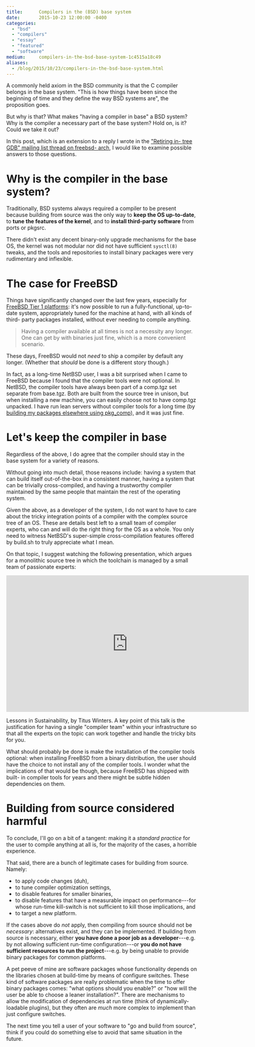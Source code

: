 ```yaml
---
title:      Compilers in the (BSD) base system
date:       2015-10-23 12:00:00 -0400
categories:
  - "bsd"
  - "compilers"
  - "essay"
  - "featured"
  - "software"
medium:     compilers-in-the-bsd-base-system-1c4515a18c49
aliases:
  - /blog/2015/10/23/compilers-in-the-bsd-base-system.html
---
```


A commonly held axiom in the BSD community is that the C compiler belongs in the base system. "This is how things have been since the beginning of time and they define the way BSD systems are", the proposition goes.

But why is that? What makes "having a compiler in base" a BSD system? Why is the compiler a necessary part of the base system? Hold on, is it? Could we take it out?

In this post, which is an extension to a reply I wrote in the ["Retiring in- tree GDB" mailing list thread on freebsd- arch](https://lists.freebsd.org/pipermail/freebsd-arch/2015-October/017394.html), I would like to examine possible answers to those questions.

# Why is the compiler in the base system?

Traditionally, BSD systems always required a compiler to be present because building from source was the only way to **keep the OS up-to-date**, to **tune the features of the kernel**, and to **install third-party software** from ports or pkgsrc.

There didn't exist any decent binary-only upgrade mechanisms for the base OS, the kernel was not modular nor did not have sufficient `sysctl(8)` tweaks, and the tools and repositories to install binary packages were very rudimentary and inflexible.

# The case for FreeBSD

Things have significantly changed over the last few years, especially for [FreeBSD Tier 1 platforms](https://www.freebsd.org/doc/en/articles/committers-guide/archs.html): it's now possible to run a fully-functional, up-to-date system, appropriately tuned for the machine at hand, with all kinds of third- party packages installed, without ever needing to compile anything.

> Having a compiler available at all times is not a necessity any longer. One
can get by with binaries just fine, which is a more convenient scenario.

These days, FreeBSD would not _need_ to ship a compiler by default any longer.  (Whether that _should_ be done is a different story though.)

In fact, as a long-time NetBSD user, I was a bit surprised when I came to FreeBSD because I found that the compiler tools were not optional. In NetBSD, the compiler tools have always been part of a comp.tgz set separate from base.tgz. Both are built from the source tree in unison, but when installing a new machine, you can easily choose not to have comp.tgz unpacked. I have run lean servers without compiler tools for a long time (by [building my packages elsewhere using pkg_comp](https://wiki.netbsd.org/tutorials/pkgsrc/pkg_comp_pkg_chk/)), and it was just fine.

# Let's keep the compiler in base

Regardless of the above, I do agree that the compiler should stay in the base system for a variety of reasons.

Without going into much detail, those reasons include: having a system that can build itself out-of-the-box in a consistent manner, having a system that can be trivially cross-compiled, and having a trustworthy compiler maintained by the same people that maintain the rest of the operating system.

Given the above, as a developer of the system, I do not want to have to care about the tricky integration points of a compiler with the complex source tree of an OS. These are details best left to a small team of compiler experts, who can and will do the right thing for the OS as a whole. You only need to witness NetBSD's super-simple cross-compilation features offered by build.sh to truly appreciate what I mean.

On that topic, I suggest watching the following presentation, which argues for a monolithic source tree in which the toolchain is managed by a small team of passionate experts:

<div class="frame">
  <div class="content">
    <iframe width="640" height="360" src="https://www.youtube.com/embed/zW-i9eVGU_k" frameborder="0" allowfullscreen></iframe>
  </div>
  <div class="footer">
    <p>Lessons in Sustainability, by Titus Winters. A key point of this talk is the justification for having a single "compiler team" within your infrastructure so that all the experts on the topic can work together and handle the tricky bits for you.</p>
  </div>
</div>

What should probably be done is make the installation of the compiler tools optional: when installing FreeBSD from a binary distribution, the user should have the choice to not install any of the compiler tools. I wonder what the implications of that would be though, because FreeBSD has shipped with built- in compiler tools for years and there might be subtle hidden dependencies on them.

# Building from source considered harmful

To conclude, I'll go on a bit of a tangent: making it a _standard practice_ for the user to compile anything at all is, for the majority of the cases, a horrible experience.

That said, there are a bunch of legitimate cases for building from source.  Namely:

* to apply code changes (duh),
* to tune compiler optimization settings,
* to disable features for smaller binaries,
* to disable features that have a measurable impact on performance---for whose run-time kill-switch is not sufficient to kill those implications, and
* to target a new platform.

If the cases above do _not_ apply, then compiling from source should not be _necessary_: alternatives exist, and they can be implemented. If building from source is necessary, either **you have done a poor job as a developer**---e.g. by not allowing sufficient run-time configuration---or **you do not have sufficient resources to run the project**---e.g. by being unable to provide binary packages for common platforms.

A pet peeve of mine are software packages whose functionality depends on the libraries chosen at build-time by means of configure switches. These kind of software packages are really problematic when the time to offer binary packages comes: "what options should you enable?" or "how will the user be able to choose a leaner installation?". There are mechanisms to allow the modification of dependencies at run time (think of dynamically-loadable plugins), but they often are _much_ more complex to implement than just configure switches.

The next time you tell a user of your software to "go and build from source", think if you could do something else to avoid that same situation in the future.
